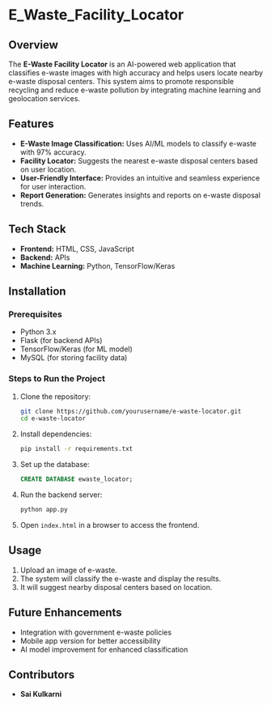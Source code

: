 # E_Waste_Facility_Locator

## Overview
The **E-Waste Facility Locator** is an AI-powered web application that classifies e-waste images with high accuracy and helps users locate nearby e-waste disposal centers. This system aims to promote responsible recycling and reduce e-waste pollution by integrating machine learning and geolocation services.

## Features
- **E-Waste Image Classification:** Uses AI/ML models to classify e-waste with 97% accuracy.
- **Facility Locator:** Suggests the nearest e-waste disposal centers based on user location.
- **User-Friendly Interface:** Provides an intuitive and seamless experience for user interaction.
- **Report Generation:** Generates insights and reports on e-waste disposal trends.

## Tech Stack
- **Frontend:** HTML, CSS, JavaScript
- **Backend:** APIs
- **Machine Learning:** Python, TensorFlow/Keras

## Installation
### Prerequisites
- Python 3.x
- Flask (for backend APIs)
- TensorFlow/Keras (for ML model)
- MySQL (for storing facility data)

### Steps to Run the Project
1. Clone the repository:
   ```bash
   git clone https://github.com/yourusername/e-waste-locator.git
   cd e-waste-locator
   ```
2. Install dependencies:
   ```bash
   pip install -r requirements.txt
   ```
3. Set up the database:
   ```sql
   CREATE DATABASE ewaste_locator;
   ```
4. Run the backend server:
   ```bash
   python app.py
   ```
5. Open `index.html` in a browser to access the frontend.

## Usage
1. Upload an image of e-waste.
2. The system will classify the e-waste and display the results.
3. It will suggest nearby disposal centers based on location.

## Future Enhancements
- Integration with government e-waste policies
- Mobile app version for better accessibility
- AI model improvement for enhanced classification

## Contributors
- **Sai Kulkarni**




